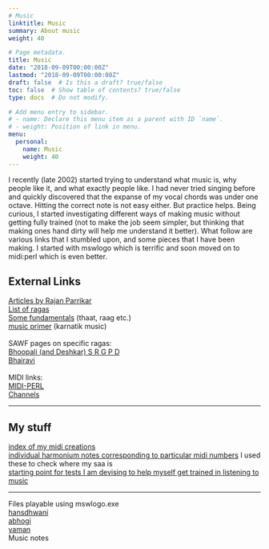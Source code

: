 ```yaml
---
# Music
linktitle: Music
summary: About music
weight: 40

# Page metadata.
title: Music
date: "2018-09-09T00:00:00Z"
lastmod: "2018-09-09T00:00:00Z"
draft: false  # Is this a draft? true/false
toc: false  # Show table of contents? true/false
type: docs  # Do not modify.

# Add menu entry to sidebar.
# - name: Declare this menu item as a parent with ID `name`.
# - weight: Position of link in menu.
menu:
  personal:
    name: Music
    weight: 40
---
```



I recently (late 2002) started trying to understand what music is, why people like it, and what exactly people like. I had never tried singing before and quickly discovered that the expanse of my vocal chords was under one octave. Hitting the correct note is not easy either. But practice helps. Being curious, I started investigating different ways of making music without getting fully trained (not to make the job seem simpler, but thinking that making ones hand dirty will help me understand it better). What follow are various links that I stumbled upon, and some pieces that I have been making.
I started with mswlogo which is terrific and soon moved on to midi:perl which is even better. 

<H2>External Links</H2>
<A HREF=http://www.sawf.org/music/articles.asp?pn=Music>Articles by Rajan Parrikar</A><BR>
<!-- <A HREF=http://www.sawf.org/bin/kaimager.exe/getthumbnails?orgid=1&uid=99&fldr=Treasure+Trove&pgno=1>Rajan Parrikar's Treasure Trove</A><BR> -->
<A HREF=http://www.soundofindia.com/raagas.asp?order=T>List of ragas</A><BR>
<A HREF=http://www.chandrakantha.com/articles/indian_music/raga.html>Some fundamentals</A> (thaat, raag etc.)<BR>
<a href=http://www.aunet.org/ramesh/gentle1.html>music primer</A> (karnatik music)<br>
<!-- <A HREF=http://ramchandraj.tripod.com/raga_database.htm>Details on ragas</A><BR> -->
<BR>
SAWF pages on specific ragas:<BR>
<A HREF=http://www.sawf.org/newedit/edit08052002/musicarts.asp>Bhoopali (and Deshkar) S R G P D</A><BR>
<A HREF=http://www.sawf.org/newedit/edit05132002/musicarts.asp>Bhairavi</A><BR>
<BR>
MIDI links:<BR>
<A HREF=http://interglacial.com/~sburke/midi-perl/>MIDI-PERL</A><BR>
<A HREF=http://www.pjb.com.au/muscript/gm.html>Channels</A><BR>
<HR>
<H2>My stuff</H2>
<A HREF=midis/index.html>index of my midi creations</A><BR>
<A HREF=notes/index.html>
individual harmonium notes corresponding to particular midi numbers</A>
I used these to check where my saa is<BR>
<A HREF=test/index.html>starting point for tests I am devising to help
myself get trained in listening to music</A><BR>
<HR>
<!-- <A HREF=mswlogo65.exe>Windows msw logo exe</A><BR> -->
Files playable using mswlogo.exe<BR>
<A HREF=hansdhwani.LGO>hansdhwani</A><BR>
<A HREF=abhogi.LGO>abhogi</A><BR>
<A HREF=yaman.LGO>yaman</A><BR>
Music notes
<P>
